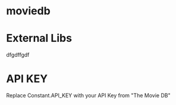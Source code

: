 # moviedb

# External Libs
dfgdffgdf

# API KEY
Replace Constant.API_KEY with your API Key from "The Movie DB"

